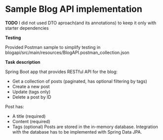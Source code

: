 # Sample Blog API implementation

**TODO**
    I did not used DTO aproach(and its annotations) to keep it only with starter dependencies

**Testing**

Provided Postman sample to simplify testing in 
blogapi/src/main/resources/BlogAPI.postman_collection.json


**Task description**

Spring Boot app that provides RESTful API for the blog:
- Get a collection of posts (paginated, has optional filtering by tags)
- Create a new post
- Update (tags only)
- Delete a post by ID

Post has:
- A title (required)
- Content (required)
- Tags (optional)
Posts are stored in the in-memory database. Integration with the database has to be implemented with Spring Data JPA.


